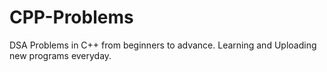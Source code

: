 # CPP-Problems
DSA Problems in C++ from beginners to advance.
Learning and Uploading new programs everyday.
